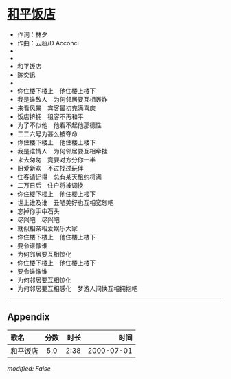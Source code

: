 # [和平饭店](https://music.163.com/song?id=67541)

* 作词：林夕
* 作曲：云超/D Acconci
*
*
* 和平饭店
* 陈奕迅
* 
* 你住楼下楼上　他住楼上楼下
* 我是谁敌人　为何邻居要互相轰炸
* 来看风景　宾客最初充满喜庆
* 饭店挤拥　租客不再和平
* 为了不似他　他看不起他那德性
* 二二六号为甚么被夺命
* 你住楼下楼上　他住楼上楼下
* 我是谁情人　为何邻居要互相牵挂
* 来去匆匆　竟要对方分你一半
* 旧爱新欢　不过找过玩伴
* 住客请记得　总有某天租约将满
* 二万日后　住户将被调换
* 你住楼下楼上　他住楼上楼下
* 世上谁及谁　丑陋美好也互相宽恕吧
* 忘掉你手中石头
* 尽兴吧　尽兴吧
* 就似相亲相爱娱乐大家
* 你住楼下楼上　他住楼上楼下
* 要令谁像谁
* 为何邻居要互相惊化
* 你住楼下楼上　他住楼上楼下
* 要令谁像谁
* 为何邻居要互相惊化
* 为何邻居要互相感化　梦游人间快互相拥抱吧


---

## Appendix

|歌名|分数|时长|时间|
|:---|:---:|---:|---:|
|和平饭店|5.0|2:38|2000-07-01

*modified: False*